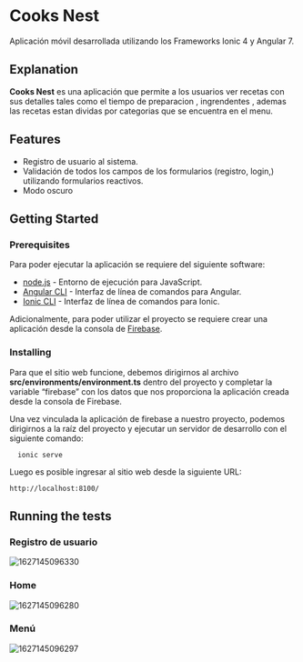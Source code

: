 # Cooks Nest 

Aplicación móvil desarrollada utilizando los Frameworks Ionic 4 y Angular 7.

## Explanation

**Cooks Nest** es una aplicación que permite a los usuarios ver recetas con sus detalles tales como el tiempo de preparacion , ingrendentes , ademas las recetas estan dividas por categorias que se encuentra en el menu.

## Features

- Registro de usuario al sistema.
- Validación de todos los campos de los formularios (registro, login,) utilizando formularios reactivos.
- Modo oscuro

## Getting Started

### Prerequisites

Para poder ejecutar la aplicación se requiere del siguiente software:

- [node.js](https://nodejs.org/) - Entorno de ejecución para JavaScript.
- [Angular CLI](https://cli.angular.io/) - Interfaz de línea de comandos para Angular.
- [Ionic CLI](https://ionicframework.com/docs/cli) - Interfaz de línea de comandos para Ionic.

Adicionalmente, para poder utilizar el proyecto se requiere crear una aplicación desde la consola de [Firebase](https://firebase.google.com/).

### Installing

Para que el sitio web funcione, debemos dirigirnos al archivo **src/environments/environment.ts** dentro del proyecto y completar la variable “firebase” con los datos que nos proporciona la aplicación creada desde la consola de Firebase.

Una vez vinculada la aplicación de firebase a nuestro proyecto, podemos dirigirnos a la raíz del proyecto y ejecutar un servidor de desarrollo con el siguiente comando:

```
  ionic serve
```

Luego es posible ingresar al sitio web desde la siguiente URL:

```
http://localhost:8100/
```

## Running the tests

### Registro de usuario 
![1627145096330](https://user-images.githubusercontent.com/87910005/126906542-ffdc3584-de51-4c7e-94d5-f6157d42557f.jpg)

### Home
![1627145096280](https://user-images.githubusercontent.com/87910005/126906558-5a38f223-7c5e-41c4-a996-595dea192a0f.jpg)

### Menú
![1627145096297](https://user-images.githubusercontent.com/87910005/126906564-d11e7e54-2460-4478-a4e4-95f7830f2c11.jpg)


